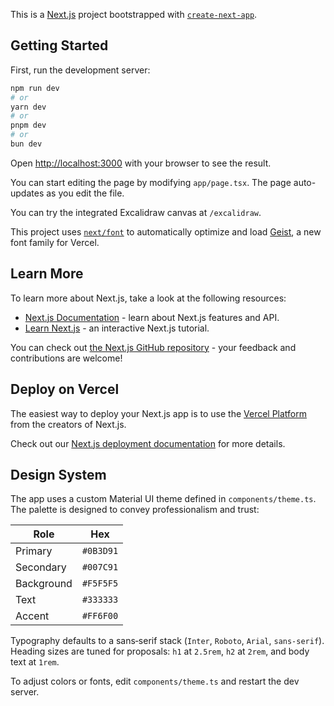 This is a [Next.js](https://nextjs.org) project bootstrapped with [`create-next-app`](https://nextjs.org/docs/app/api-reference/cli/create-next-app).

## Getting Started

First, run the development server:

```bash
npm run dev
# or
yarn dev
# or
pnpm dev
# or
bun dev
```

Open [http://localhost:3000](http://localhost:3000) with your browser to see the result.

You can start editing the page by modifying `app/page.tsx`. The page auto-updates as you edit the file.

You can try the integrated Excalidraw canvas at `/excalidraw`.

This project uses [`next/font`](https://nextjs.org/docs/app/building-your-application/optimizing/fonts) to automatically optimize and load [Geist](https://vercel.com/font), a new font family for Vercel.

## Learn More

To learn more about Next.js, take a look at the following resources:

- [Next.js Documentation](https://nextjs.org/docs) - learn about Next.js features and API.
- [Learn Next.js](https://nextjs.org/learn) - an interactive Next.js tutorial.

You can check out [the Next.js GitHub repository](https://github.com/vercel/next.js) - your feedback and contributions are welcome!

## Deploy on Vercel

The easiest way to deploy your Next.js app is to use the [Vercel Platform](https://vercel.com/new?utm_medium=default-template&filter=next.js&utm_source=create-next-app&utm_campaign=create-next-app-readme) from the creators of Next.js.

Check out our [Next.js deployment documentation](https://nextjs.org/docs/app/building-your-application/deploying) for more details.

## Design System

The app uses a custom Material UI theme defined in `components/theme.ts`. The palette is designed to convey professionalism and trust:

| Role       | Hex      |
|------------|---------|
| Primary    | `#0B3D91` |
| Secondary  | `#007C91` |
| Background | `#F5F5F5` |
| Text       | `#333333` |
| Accent     | `#FF6F00` |

Typography defaults to a sans‑serif stack (`Inter`, `Roboto`, `Arial`, `sans-serif`). Heading sizes are tuned for proposals: `h1` at `2.5rem`, `h2` at `2rem`, and body text at `1rem`.

To adjust colors or fonts, edit `components/theme.ts` and restart the dev server.
